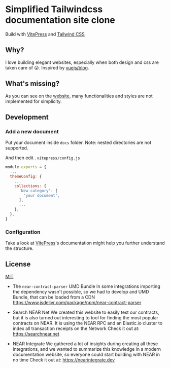 # Simplified Tailwindcss documentation site clone

Build with [VitePress](https://vitepress.vuejs.org) and [Tailwind CSS](https://tailwindcss.com)

## Why?

I love building elegant websites, especially when both design and css are taken care of :stuck_out_tongue_winking_eye:. Inspired by [vuejs/blog](https://github.com/vuejs/blog).

## What's missing?

As you can see on the [website](https://vitepress-tailwind-clone.netlify.app), many functionalities and styles are not implemented for simplicity.

## Development

### Add a new document

Put your document inside `docs` folder. Note: nested directories are not supported.

And then edit `.vitepress/config.js`

```js
module.exports = {
  ...
  themeConfig: {
    ...
    collections: {
      'New category': [
        'your document',
      ],
      ...
    },
  },
}
```

### Configuration

Take a look at [VitePress](https://vitepress.vuejs.org/guide/customization.html)'s documentation might help you further understand the structure.

## License

[MIT](https://github.com/haoranpb/vitepress-tailwind-documentation/blob/main/LICENSE)

- The `near-contract-parser` UMD Bundle
In some integrations importing the dependency wasn't possible, 
so we had to develop and UMD Bundle, that can be loaded from a CDN
https://www.jsdelivr.com/package/npm/near-contract-parser

- Search NEAR Net
We created this website to easily test our contracts,
but it is also turned out interesting to tool for 
finding the most popular contracts on NEAR.
It is using the NEAR RPC and an Elastic.io cluster 
to index all transaction receipts on the Network
Check it out at: https://searchnear.net


- NEAR Integrate
We gathered a lot of insights during creating all these integrations, 
and we wanted to summarize this knowledge in a modern documentation website, 
so everyone could start building with NEAR in no time
Check it out at: https://nearintegrate.dev

